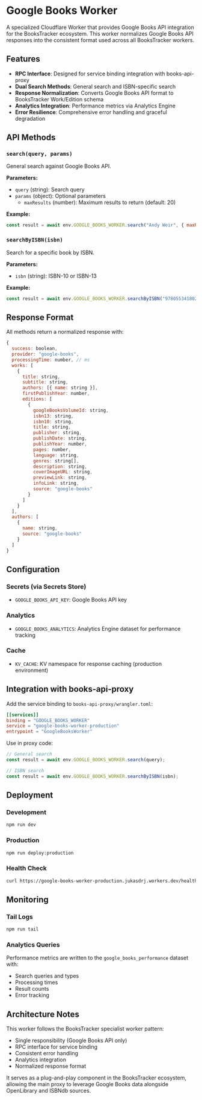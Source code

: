 # Google Books Worker

A specialized Cloudflare Worker that provides Google Books API integration for the BooksTracker ecosystem. This worker normalizes Google Books API responses into the consistent format used across all BooksTracker workers.

## Features

- **RPC Interface**: Designed for service binding integration with books-api-proxy
- **Dual Search Methods**: General search and ISBN-specific search
- **Response Normalization**: Converts Google Books API format to BooksTracker Work/Edition schema
- **Analytics Integration**: Performance metrics via Analytics Engine
- **Error Resilience**: Comprehensive error handling and graceful degradation

## API Methods

### `search(query, params)`
General search against Google Books API.

**Parameters:**
- `query` (string): Search query
- `params` (object): Optional parameters
  - `maxResults` (number): Maximum results to return (default: 20)

**Example:**
```javascript
const result = await env.GOOGLE_BOOKS_WORKER.search("Andy Weir", { maxResults: 10 });
```

### `searchByISBN(isbn)`
Search for a specific book by ISBN.

**Parameters:**
- `isbn` (string): ISBN-10 or ISBN-13

**Example:**
```javascript
const result = await env.GOOGLE_BOOKS_WORKER.searchByISBN("9780553418026");
```

## Response Format

All methods return a normalized response with:

```javascript
{
  success: boolean,
  provider: "google-books",
  processingTime: number, // ms
  works: [
    {
      title: string,
      subtitle: string,
      authors: [{ name: string }],
      firstPublishYear: number,
      editions: [
        {
          googleBooksVolumeId: string,
          isbn13: string,
          isbn10: string,
          title: string,
          publisher: string,
          publishDate: string,
          publishYear: number,
          pages: number,
          language: string,
          genres: string[],
          description: string,
          coverImageURL: string,
          previewLink: string,
          infoLink: string,
          source: "google-books"
        }
      ]
    }
  ],
  authors: [
    {
      name: string,
      source: "google-books"
    }
  ]
}
```

## Configuration

### Secrets (via Secrets Store)
- `GOOGLE_BOOKS_API_KEY`: Google Books API key

### Analytics
- `GOOGLE_BOOKS_ANALYTICS`: Analytics Engine dataset for performance tracking

### Cache
- `KV_CACHE`: KV namespace for response caching (production environment)

## Integration with books-api-proxy

Add the service binding to `books-api-proxy/wrangler.toml`:

```toml
[[services]]
binding = "GOOGLE_BOOKS_WORKER"
service = "google-books-worker-production"
entrypoint = "GoogleBooksWorker"
```

Use in proxy code:
```javascript
// General search
const result = await env.GOOGLE_BOOKS_WORKER.search(query);

// ISBN search
const result = await env.GOOGLE_BOOKS_WORKER.searchByISBN(isbn);
```

## Deployment

### Development
```bash
npm run dev
```

### Production
```bash
npm run deploy:production
```

### Health Check
```bash
curl https://google-books-worker-production.jukasdrj.workers.dev/health
```

## Monitoring

### Tail Logs
```bash
npm run tail
```

### Analytics Queries
Performance metrics are written to the `google_books_performance` dataset with:
- Search queries and types
- Processing times
- Result counts
- Error tracking

## Architecture Notes

This worker follows the BooksTracker specialist worker pattern:
- Single responsibility (Google Books API only)
- RPC interface for service binding
- Consistent error handling
- Analytics integration
- Normalized response format

It serves as a plug-and-play component in the BooksTracker ecosystem, allowing the main proxy to leverage Google Books data alongside OpenLibrary and ISBNdb sources.